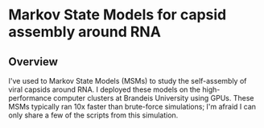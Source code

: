 # Markov State Models for capsid assembly around RNA

## Overview
I've used to Markov State Models (MSMs) to study the self-assembly of viral capsids around RNA.  I deployed these models on the high-performance computer clusters at Brandeis University using GPUs.  These MSMs typically ran 10x faster than brute-force simulations; I'm afraid I can only share a few of the scripts from this simulation.
